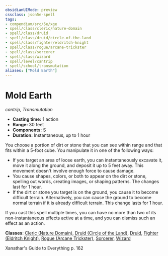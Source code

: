 ```yaml
---
obsidianUIMode: preview
cssclass: json5e-spell
tags:
- compendium/src/5e/xge
- spell/class/cleric/nature-domain
- spell/class/druid
- spell/class/druid/circle-of-the-land
- spell/class/fighter/eldritch-knight
- spell/class/rogue/arcane-trickster
- spell/class/sorcerer
- spell/class/wizard
- spell/level/cantrip
- spell/school/transmutation
aliases: ["Mold Earth"]
---
```

# Mold Earth
*cantrip, Transmutation*  

- **Casting time:** 1 action
- **Range:** 30 feet
- **Components:** S
- **Duration:** Instantaneous,  up to 1 hour

You choose a portion of dirt or stone that you can see within range and that fits within a 5-foot cube. You manipulate it in one of the following ways:

- If you target an area of loose earth, you can instantaneously excavate it, move it along the ground, and deposit it up to 5 feet away. This movement doesn't involve enough force to cause damage.  
- You cause shapes, colors, or both to appear on the dirt or stone, spelling out words, creating images, or shaping patterns. The changes last for 1 hour.  
- If the dirt or stone you target is on the ground, you cause it to become difficult terrain. Alternatively, you can cause the ground to become normal terrain if it is already difficult terrain. This change lasts for 1 hour.  

If you cast this spell multiple times, you can have no more than two of its non-instantaneous effects active at a time, and you can dismiss such an effect as an action.

**Classes**: [Cleric (Nature Domain)](../../classes/cleric-nature-domain.md#), [Druid (Circle of the Land)](../../classes/druid-circle-of-the-land.md#), [Druid](../../classes/druid.md#), [Fighter (Eldritch Knight)](../../classes/fighter-eldritch-knight.md#), [Rogue (Arcane Trickster)](../../classes/rogue-arcane-trickster.md#), [Sorcerer](../../classes/sorcerer.md#), [Wizard](../../classes/wizard.md#)

Xanathar's Guide to Everything p. 162